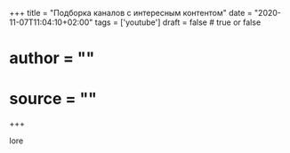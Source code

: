 +++
title = "Подборка каналов с интересным контентом"
date = "2020-11-07T11:04:10+02:00"
tags = ['youtube']
draft = false  # true  or false
# author = ""
# source = ""
+++




lore    
